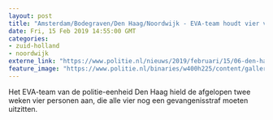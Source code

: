 ```yaml
---
layout: post
title: "Amsterdam/Bodegraven/Den Haag/Noordwijk - EVA-team houdt vier veroordeelden aan"
date: Fri, 15 Feb 2019 14:55:00 GMT
categories: 
- zuid-holland 
- noordwijk 
externe_link: "https://www.politie.nl/nieuws/2019/februari/15/06-den-haag---eva-team-houdt-vier-veroordeelden-aan.html"
feature_image: "https://www.politie.nl/binaries/w400h225/content/gallery/politie/stockfotos/infra-en-voertuigen/politiemotor-geparkeerd.jpg"
---
```


Het EVA-team van de politie-eenheid Den Haag hield de afgelopen twee weken vier personen aan, die alle vier nog een gevangenisstraf moeten uitzitten.
